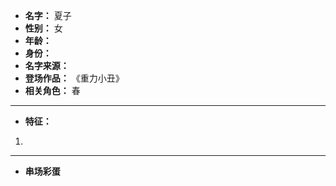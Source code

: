 
- **名字：** 夏子
- **性别：** 女
- **年龄：** 
- **身份：** 
- **名字来源：** 
- **登场作品：** 《重力小丑》
- **相关角色：** 春

---

- **特征：** 
1. 

---

- **串场彩蛋** 